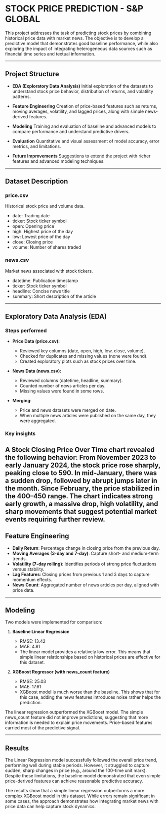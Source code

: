 # STOCK PRICE PREDICTION - S\&P GLOBAL

This project addresses the task of predicting stock prices by combining historical price data with market news. The objective is to develop a predictive model that demonstrates good baseline performance, while also exploring the impact of integrating heterogeneous data sources such as financial time series and textual information.

---

## Project Structure

* **EDA (Exploratory Data Analysis)**
  Initial exploration of the datasets to understand stock price behavior, distribution of returns, and volatility patterns.

* **Feature Engineering**
  Creation of price-based features such as returns, moving averages, volatility, and lagged prices, along with simple news-derived features.

* **Modeling**
  Training and evaluation of baseline and advanced models to compare performance and understand predictive drivers.

* **Evaluation**
  Quantitative and visual assessment of model accuracy, error metrics, and limitations.

* **Future Improvements**
  Suggestions to extend the project with richer features and advanced modeling techniques.

---

## Dataset Description

### price.csv

Historical stock price and volume data.

* date: Trading date
* ticker: Stock ticker symbol
* open: Opening price
* high: Highest price of the day
* low: Lowest price of the day
* close: Closing price
* volume: Number of shares traded

### news.csv

Market news associated with stock tickers.

* datetime: Publication timestamp
* ticker: Stock ticker symbol
* headline: Concise news title
* summary: Short description of the article

---

## Exploratory Data Analysis (EDA)

### Steps performed

- **Price Data (price.csv):**
    - Reviewed key columns (date, open, high, low, close, volume).
    - Checked for duplicates and missing values (none were found).
    - Created exploratory plots such as stock prices over time.

- **News Data (news.csv):**
    - Reviewed columns (datetime, headline, summary).
    - Counted number of news articles per day.
    - Missing values were found in some rows.

- **Merging:**
    - Price and news datasets were merged on date.
    - When multiple news articles were published on the same day, they were aggregated.

### Key insights

A Stock Closing Price Over Time chart revealed the following behavior: From November 2023 to early January 2024, the stock price rose sharply, peaking close to 590. In mid-January, there was a sudden drop, followed by abrupt jumps later in the month. Since February, the price stabilized in the 400–450 range.
The chart indicates strong early growth, a massive drop, high volatility, and sharp movements that suggest potential market events requiring further review.
---

## Feature Engineering

* **Daily Return**: Percentage change in closing price from the previous day.
* **Moving Averages (3-day and 7-day)**: Capture short- and medium-term trends.
* **Volatility (7-day rolling)**: Identifies periods of strong price fluctuations versus stability.
* **Lag Features**: Closing prices from previous 1 and 3 days to capture momentum effects.
* **News Count**: Aggregated number of news articles per day, aligned with price data.

---

## Modeling

Two models were implemented for comparison:

1. **Baseline Linear Regression**

   - RMSE: 13.42
   - MAE: 4.81
   - The linear model provides a relatively low error. This means that simple linear relationships based on historical prices are effective for this dataset.

2. **XGBoost Regressor (with news_count feature)**

   - RMSE: 25.03
   - MAE: 17.61
   - XGBoost model is much worse than the baseline. This shows that for this case, adding the news features introduces noise rather helps the prediction.

The linear regression outperformed the XGBoost model. The simple news_count feature did not improve predictions, suggesting that more information is needed to explain price movements. Price-based features carried most of the predictive signal.

---

## Results

The Linear Regression model successfully followed the overall price trend, performing well during stable periods. However, it struggled to capture sudden, sharp changes in price (e.g., around the 100-time unit mark). Despite these limitations, the baseline model demonstrated that even simple price-derived features can achieve reasonable predictive accuracy.

The results show that a simple linear regression outperforms a more complex XGBoost model in this dataset. While errors remain significant in some cases, the approach demonstrates how integrating market news with price data can help capture stock dynamics.